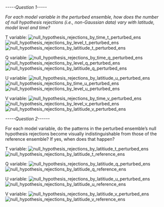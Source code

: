 
_-----Question 1-----_

_For each model variable in the perturbed ensemble, how does the number of null hypothesis rejections (i.e., non-Gaussian data) vary with latitude, model level and time?_

T variable:
![null_hypothesis_rejections_by_time_t_perturbed_ens](https://github.com/user-attachments/assets/67ce2dea-37a0-403f-80a4-d8eff0717145)
![null_hypothesis_rejections_by_level_t_perturbed_ens](https://github.com/user-attachments/assets/25597e16-a283-4678-beb1-4133b6ac8b3f)
![null_hypothesis_rejections_by_latitiude_t_perturbed_ens](https://github.com/user-attachments/assets/5eeab4c0-2b18-4a57-bbf3-1d924e6f440f)


Q variable:
![null_hypothesis_rejections_by_time_q_perturbed_ens](https://github.com/user-attachments/assets/32279080-6bf7-44c9-a599-fa10900c27b0)
![null_hypothesis_rejections_by_level_q_perturbed_ens](https://github.com/user-attachments/assets/ff848c78-25a7-40a6-acfe-013fa0f51d84)
![null_hypothesis_rejections_by_latitiude_q_perturbed_ens](https://github.com/user-attachments/assets/b065aa85-3081-4ca1-8210-afa0c0006ffd)


U variable:
![null_hypothesis_rejections_by_latitiude_u_perturbed_ens](https://github.com/user-attachments/assets/d9e450ea-fc10-493d-981d-fb446961690c)
![null_hypothesis_rejections_by_time_u_perturbed_ens](https://github.com/user-attachments/assets/c877d703-e94f-4822-af4f-cfa58756cd48)
![null_hypothesis_rejections_by_level_u_perturbed_ens](https://github.com/user-attachments/assets/259a65e9-0399-463b-922b-f5d3087ff109)


V variable:
![null_hypothesis_rejections_by_time_v_perturbed_ens](https://github.com/user-attachments/assets/b680ebf4-27b4-4809-a27e-eb3690e1d200)
![null_hypothesis_rejections_by_level_v_perturbed_ens](https://github.com/user-attachments/assets/98c17d88-ec2a-4bdf-ba0b-ede5e8aa012c)
![null_hypothesis_rejections_by_latitiude_v_perturbed_ens](https://github.com/user-attachments/assets/c1f57587-57e5-4546-bcd4-8bd72c356bd8)

_-----Question 2------_

For each model variable, do the patterns in the perturbed ensemble’s null hypothesis rejections become visually indistinguishable from those of the reference ensemble? If yes, when does that happen?


T variable:
![null_hypothesis_rejections_by_latitiude_t_perturbed_ens](https://github.com/user-attachments/assets/5eeab4c0-2b18-4a57-bbf3-1d924e6f440f)![null_hypothesis_rejections_by_latitiude_t_reference_ens](https://github.com/user-attachments/assets/45eddc34-a69e-4b24-955e-7f5e1672cd4e)

Q variable:
![null_hypothesis_rejections_by_latitiude_q_perturbed_ens](https://github.com/user-attachments/assets/b065aa85-3081-4ca1-8210-afa0c0006ffd)
![null_hypothesis_rejections_by_latitiude_q_reference_ens](https://github.com/user-attachments/assets/18d4e6f4-f524-4790-98e7-41d27170ef2d)

U variable:
![null_hypothesis_rejections_by_latitiude_u_perturbed_ens](https://github.com/user-attachments/assets/d9e450ea-fc10-493d-981d-fb446961690c)
![null_hypothesis_rejections_by_latitiude_u_reference_ens](https://github.com/user-attachments/assets/fa0fb5f4-c987-4a77-84b2-11e3ca4238d0)

V variable:
![null_hypothesis_rejections_by_latitiude_v_perturbed_ens](https://github.com/user-attachments/assets/c1f57587-57e5-4546-bcd4-8bd72c356bd8)
![null_hypothesis_rejections_by_latitiude_v_reference_ens](https://github.com/user-attachments/assets/eea79616-cac7-47b9-8699-12eaac446dba)






